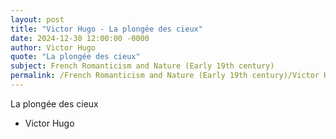 ```yaml
---
layout: post
title: "Victor Hugo - La plongée des cieux"
date: 2024-12-30 12:00:00 -0000
author: Victor Hugo
quote: "La plongée des cieux"
subject: French Romanticism and Nature (Early 19th century)
permalink: /French Romanticism and Nature (Early 19th century)/Victor Hugo/Victor Hugo - La plongée des cieux
---
```


La plongée des cieux

- Victor Hugo
